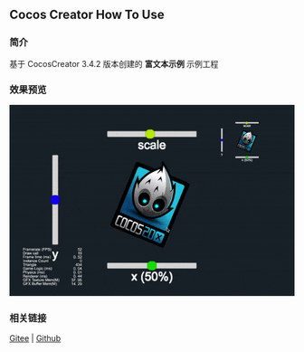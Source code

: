 ## Cocos Creator How To Use

### 简介

基于 CocosCreator 3.4.2 版本创建的 **富文本示例** 示例工程

### 效果预览
![image](../../gif/202203/2022030203.gif)

### 相关链接
[Gitee](https://gitee.com/mirrors_cocos-creator/example-cases/tree/v2.4.3/assets/cases/02_ui/11_richtext) | [Github](https://github.com/cocos-creator/example-cases/tree/v2.4.3/assets/cases/02_ui/11_richtext)